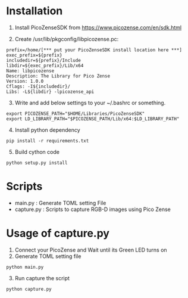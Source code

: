 # Installation
1. Install PicoZenseSDK from https://www.picozense.com/en/sdk.html

2. Create /usr/lib/pkgconfig/libpicozense.pc:
```
prefix=/home/[*** put your PicoZenseSDK install location here ***]
exec_prefix=${prefix}
includedir=${prefix}/Include
libdir=${exec_prefix}/Lib/x64
Name: libpicozense
Description: The Library for Pico Zense
Version: 1.0.0
Cflags: -I${includedir}/
Libs: -L${libdir} -lpicozense_api
```

3. Write and add below settings to your ~/.bashrc or something.
```
export PICOZENSE_PATH="$HOME/Libraries/PicoZenseSDK"
export LD_LIBRARY_PATH="$PICOZENSE_PATH/Lib/x64:$LD_LIBRARY_PATH"
```

4. Install python dependency
```
pip install -r requirements.txt
```

5. Build cython code
```
python setup.py install
```

# Scripts
 - main.py : Generate TOML setting File
 - capture.py : Scripts to capture RGB-D images using Pico Zense

# Usage of capture.py
1. Connect your PicoZense and Wait until its Green LED turns on
2. Generate TOML setting file
```
python main.py
```
3. Run capture the script
```
python capture.py
```

